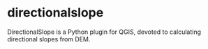# directionalslope

DirectionalSlope is a Python plugin for QGIS, devoted to calculating directional slopes from DEM. 

